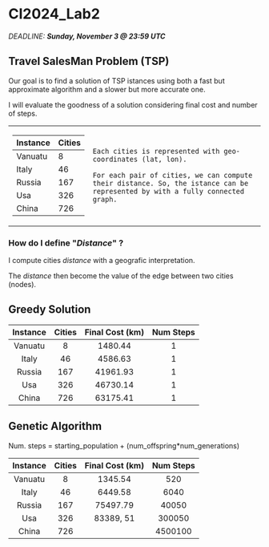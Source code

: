 # CI2024_Lab2
_DEADLINE: **Sunday, November 3 @ 23:59 UTC**_
## Travel SalesMan Problem (TSP)
Our goal is to find a solution of TSP istances using both a fast but approximate algorithm and a slower but more accurate one.

I will evaluate the goodness of a solution considering final cost and number of steps.

<table>
  <tr>
    <td>

| Instance | Cities |
|----------|--------|
| Vanuatu  | 8      |
| Italy    | 46     |
| Russia   | 167    |
| Usa      | 326    |
| China    | 726    |
   </td>
   <td>
        
    Each cities is represented with geo-coordinates (lat, lon).
        
    For each pair of cities, we can compute their distance. So, the istance can be represented by with a fully connected graph.
   </td>
  </tr>
</table>

### How do I define "_Distance_" ?
I compute cities _distance_ with a geografic interpretation.

The _distance_ then become the value of the edge between two cities (nodes).


## Greedy Solution


|  Instance  |  Cities  | Final Cost (km) | Num Steps |
|:----------:|:--------:|:---------------:|:---------:|
| Vanuatu    | 8        | 1480.44         | 1         |
| Italy      | 46       | 4586.63         | 1         |
| Russia     | 167      | 41961.93        | 1         |
| Usa        | 326      | 46730.14        | 1         |
| China      | 726      | 63175.41        | 1         |

## Genetic Algorithm

Num. steps = starting_population + (num_offspring*num_generations)

|  Instance  |  Cities  | Final Cost (km) | Num Steps |
|:----------:|:--------:|:---------------:|:---------:|
| Vanuatu    | 8        |  1345.54        | 520       |
| Italy      | 46       |  6449.58        |  6040     |
| Russia     | 167      |  75497.79       |  40050    |
| Usa        | 326      |  83389, 51      | 300050    |
| China      | 726      |       |  4500100     |